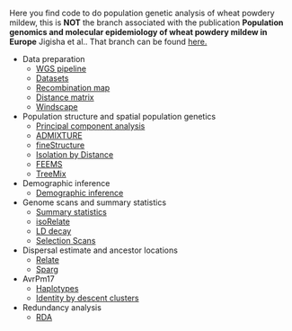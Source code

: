 

Here you find code to do population genetic analysis of wheat powdery mildew, this is **NOT** the branch associated with the publication **Population genomics and molecular epidemiology of wheat powdery mildew in Europe** Jigisha et al.. That branch can be found [here.](https://github.com/fmenardo/Bgt_popgen_Europe_2024/tree/Bgt_ms) 

- Data preparation
  - [WGS pipeline](WGS_pipeline/WGS_pipeline.md)
  - [Datasets](Datasets/Datasets.md)
  - [Recombination map](recombination_map/recombination_map.md)
  - [Distance matrix](distance_matrix/distance_matrix.md)
  - [Windscape](windscape/windscape.md)
- Population structure and spatial population genetics
  - [Principal component analysis](PCA/PCA.md) 
  - [ADMIXTURE](ADMIXTURE/ADMIXTURE.md)
  - [fineStructure](fineStructure/fineStructure.md)
  - [Isolation by Distance](Isolation_by_distance/Isolation_by_distance.md)
  - [FEEMS](FEEMS/FEEMS.md)
  - [TreeMix](TreeMix/TreeMix.md)
- Demographic inference
   - [Demographic inference](MMC/MMC.md)
- Genome scans and summary statistics
  - [Summary statistics](summary_statistics/summary_statistics.md)
  - [isoRelate](isoRelate/isoRelate.md)
  - [LD decay](Linkage_Disequilibrium/LD.md)
  - [Selection Scans](selection_scans/selection_scans.md)
- Dispersal estimate and ancestor locations
  - [Relate](Relate/Relate.md)
  - [Sparg](Sparg/Sparg.md)
- AvrPm17
  - [Haplotypes](AvrPm17_haplotypes/AvrPm17_haplotypes.md) 
  - [Identity by descent clusters](AvrPm17_isoRelate/AvrPm17_isoRelate.md)  
- Redundancy analysis
  - [RDA](RDA/RDA.md) 
